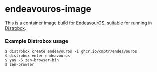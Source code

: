 # endeavouros-image

This is a container image build for [EndeavourOS](https://endeavouros.com), suitable for running in [Distrobox](https://distrobox.it).

### Example Distrobox usage

```console
$ distrobox create endeavouros -i ghcr.io/cmptr/endeavouros
$ distrobox enter endeavouros
$ yay -S zen-browser-bin
$ zen-browser
```
